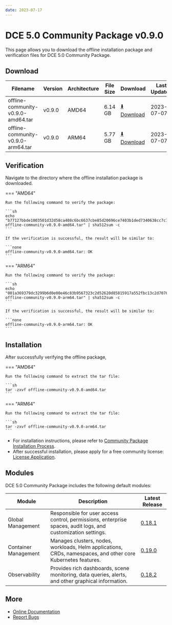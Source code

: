 ```yaml
---
date: 2023-07-17
---
```


# DCE 5.0 Community Package v0.9.0

This page allows you to download the offline installation package and verification files for DCE 5.0 Community Package.

## Download

| Filename                             | Version | Architecture | File Size | Download                                                                                                                         | Last Updated |
| ------------------------------------ | --------| -------------| ----------| -------------------------------------------------------------------------------------------------------------------------------- | ------------ |
| offline-community-v0.9.0-amd64.tar   | v0.9.0  | AMD64        | 6.14 GB    | [:arrow_down: Download](https://qiniu-download-public.daocloud.io/DaoCloud_Enterprise/dce5/offline-community-v0.9.0-amd64.tar)   | 2023-07-07   |
| offline-community-v0.9.0-arm64.tar   | v0.9.0  | ARM64        | 5.77 GB    | [:arrow_down: Download](https://qiniu-download-public.daocloud.io/DaoCloud_Enterprise/dce5/offline-community-v0.9.0-arm64.tar)   | 2023-07-07   |

## Verification

Navigate to the directory where the offline installation package is downloaded.

=== "AMD64"

    Run the following command to verify the package:

    ```sh
    echo "b77127bbde1003501d32d58ca408c6bc6637cbe85d20696ce7403b1ded7340638cc7c7a447fe52b055ff7068e3d85399f6a68a7b9d47cd0e7bbfc4c77be4dab2  offline-community-v0.9.0-amd64.tar" | sha512sum -c
    ```

    If the verification is successful, the result will be similar to:

    ```none
    offline-community-v0.9.0-amd64.tar: OK
    ```

=== "ARM64"

    Run the following command to verify the package:

    ```sh
    echo "001a369379dc3299b6d0e00e46c83b9567323c2d52620d85815917a552fbc13c2d7076a2ad71eaff7dfbfe7ed82f68e5d30c0e53f47fa5055ef07588b4355bc3  offline-community-v0.9.0-arm64.tar" | sha512sum -c
    ```

    If the verification is successful, the result will be similar to:

    ```none
    offline-community-v0.9.0-arm64.tar: OK
    ```

## Installation

After successfully verifying the offline package,

=== "AMD64"

    Run the following command to extract the tar file:

    ```sh
    tar -zxvf offline-community-v0.9.0-amd64.tar
    ```

=== "ARM64"

    Run the following command to extract the tar file:

    ```sh
    tar -zxvf offline-community-v0.9.0-arm64.tar
    ```

- For installation instructions, please refer to [Community Package Installation Process](../../install/community/k8s/online.md#_2).
- After successful installation, please apply for a free community license: [License Application](../../dce/license0.md).

## Modules

DCE 5.0 Community Package includes the following default modules:

| Module          | Description                                                                                     | Latest Release                                                |
| --------------- | ----------------------------------------------------------------------------------------------- | ------------------------------------------------------------- |
| Global Management     | Responsible for user access control, permissions, enterprise spaces, audit logs, and customization settings.    | [0.18.1](../../ghippo/intro/release-notes.md#0181)    |
| Container Management  | Manages clusters, nodes, workloads, Helm applications, CRDs, namespaces, and other core Kubernetes features.       | [0.19.0](../../kpanda/intro/release-notes.md#0190)    |
| Observability         | Provides rich dashboards, scene monitoring, data queries, alerts, and other graphical information.             | [0.18.2](../../insight/intro/releasenote.md#0182)     |

## More

- [Online Documentation](../../dce/index.md)
- [Report Bugs](https://github.com/DaoCloud/DaoCloud-docs/issues)
